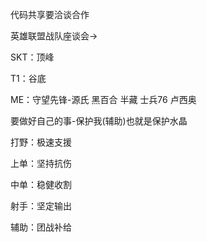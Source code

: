 代码共享要洽谈合作

英雄联盟战队座谈会->

SKT：顶峰

T1：谷底

ME：守望先锋-源氏 黑百合 半藏 士兵76 卢西奥

要做好自己的事-保护我(辅助)也就是保护水晶

打野：极速支援 

上单：坚持抗伤 

中单：稳健收割 

射手：坚定输出 

辅助：团战补给